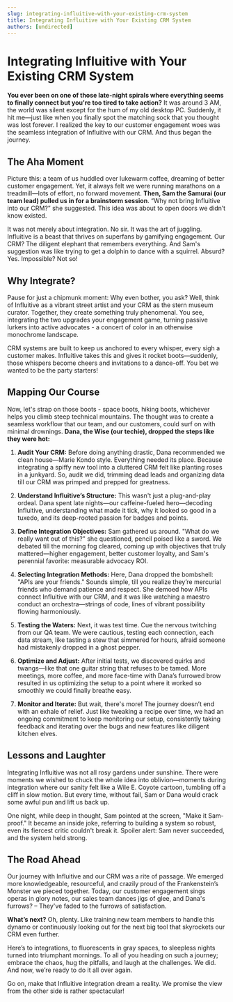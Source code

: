 ```yaml
---
slug: integrating-influitive-with-your-existing-crm-system
title: Integrating Influitive with Your Existing CRM System
authors: [undirected]
---
```



# Integrating Influitive with Your Existing CRM System

 **You ever been on one of those late-night spirals where everything seems to finally connect but you're too tired to take action?** It was around 3 AM, the world was silent except for the hum of my old desktop PC. Suddenly, it hit me—just like when you finally spot the matching sock that you thought was lost forever. I realized the key to our customer engagement woes was the seamless integration of Influitive with our CRM. And thus began the journey. 

## The Aha Moment

Picture this: a team of us huddled over lukewarm coffee, dreaming of better customer engagement. Yet, it always felt we were running marathons on a treadmill—lots of effort, no forward movement. **Then, Sam the Samurai (our team lead) pulled us in for a brainstorm session**. “Why not bring Influitive into our CRM?” she suggested. This idea was about to open doors we didn’t know existed.

It was not merely about integration. No sir. It was the art of juggling. Influitive is a beast that thrives on superfans by gamifying engagement. Our CRM? The diligent elephant that remembers everything. And Sam's suggestion was like trying to get a dolphin to dance with a squirrel. Absurd? Yes. Impossible? Not so! 

## Why Integrate?

Pause for just a chipmunk moment: Why even bother, you ask? Well, think of Influitive as a vibrant street artist and your CRM as the stern museum curator. Together, they create something truly phenomenal. You see, integrating the two upgrades your engagement game, turning passive lurkers into active advocates - a concert of color in an otherwise monochrome landscape.

CRM systems are built to keep us anchored to every whisper, every sigh a customer makes. Influitive takes this and gives it rocket boots—suddenly, those whispers become cheers and invitations to a dance-off. You bet we wanted to be the party starters!

## Mapping Our Course
 
Now, let's strap on those boots - space boots, hiking boots, whichever helps you climb steep technical mountains. The thought was to create a seamless workflow that our team, and our customers, could surf on with minimal drownings. **Dana, the Wise (our techie), dropped the steps like they were hot:**

1. **Audit Your CRM:** Before doing anything drastic, Dana recommended we clean house—Marie Kondo style. Everything needed its place. Because integrating a spiffy new tool into a cluttered CRM felt like planting roses in a junkyard. So, audit we did, trimming dead leads and organizing data till our CRM was primped and prepped for greatness.

2. **Understand Influitive’s Structure:** This wasn't just a plug-and-play ordeal. Dana spent late nights—our caffeine-fueled hero—decoding Influitive, understanding what made it tick, why it looked so good in a tuxedo, and its deep-rooted passion for badges and points.

3. **Define Integration Objectives:** Sam gathered us around. "What do we really want out of this?" she questioned, pencil poised like a sword. We debated till the morning fog cleared, coming up with objectives that truly mattered—higher engagement, better customer loyalty, and Sam's perennial favorite: measurable advocacy ROI.

4. **Selecting Integration Methods:** Here, Dana dropped the bombshell: "APIs are your friends." Sounds simple, till you realize they’re mercurial friends who demand patience and respect. She demoed how APIs connect Influitive with our CRM, and it was like watching a maestro conduct an orchestra—strings of code, lines of vibrant possibility flowing harmoniously.

5. **Testing the Waters:** Next, it was test time. Cue the nervous twitching from our QA team. We were cautious, testing each connection, each data stream, like tasting a stew that simmered for hours, afraid someone had mistakenly dropped in a ghost pepper. 

6. **Optimize and Adjust:** After initial tests, we discovered quirks and twangs—like that one guitar string that refuses to be tamed. More meetings, more coffee, and more face-time with Dana’s furrowed brow resulted in us optimizing the setup to a point where it worked so smoothly we could finally breathe easy.

7. **Monitor and Iterate:** But wait, there's more! The journey doesn’t end with an exhale of relief. Just like tweaking a recipe over time, we had an ongoing commitment to keep monitoring our setup, consistently taking feedback and iterating over the bugs and new features like diligent kitchen elves.

## Lessons and Laughter
 
Integrating Influitive was not all rosy gardens under sunshine. There were moments we wished to chuck the whole idea into oblivion—moments during integration where our sanity felt like a Wile E. Coyote cartoon, tumbling off a cliff in slow motion. But every time, without fail, Sam or Dana would crack some awful pun and lift us back up.

One night, while deep in thought, Sam pointed at the screen, "Make it Sam-proof." It became an inside joke, referring to building a system so robust, even its fiercest critic couldn't break it. Spoiler alert: Sam never succeeded, and the system held strong.

## The Road Ahead

Our journey with Influitive and our CRM was a rite of passage. We emerged more knowledgeable, resourceful, and crazily proud of the Frankenstein’s Monster we pieced together. Today, our customer engagement sings operas in glory notes, our sales team dances jigs of glee, and Dana's furrows? – They've faded to the furrows of satisfaction.

**What’s next?** Oh, plenty. Like training new team members to handle this dynamo or continuously looking out for the next big tool that skyrockets our CRM even further. 

Here’s to integrations, to fluorescents in gray spaces, to sleepless nights turned into triumphant mornings. To all of you heading on such a journey; embrace the chaos, hug the pitfalls, and laugh at the challenges. We did. And now, we’re ready to do it all over again.

Go on, make that Influitive integration dream a reality. We promise the view from the other side is rather spectacular!